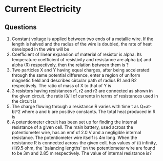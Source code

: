 # Current Electricity
## Questions
1. Constant voltage is applied between two ends of a metallic wire. If the length is halved and the radius of the wire is doubled, the rate of heat developed in the wire will be
2. Coefficient of linear expansion of material of resistor is alpha. Its temperature coefficient of resistivity and resistance are alpha (p) and alpha (R) respectively, then the relation between them is ?
3. Two particles X and Y having equal charges, after being accelerated through the same potential difference, enter a region of uniform magnetic field and describes circular path of radius R1 and R2 respectively. The ratio of mass of X to that of Y is
4. 3 resistors having resistances r1, r2 and r3 are connected as shown in the given circuit. the ratio i3/il of currents in terms of resistances used in the circuit is
5. The charge flowing through a resistance R varies with time t as Q=at-bt^2 where a and b are positive constants. The total heat produced in R is
6. A potentiometer circuit has been set up for finding the internal resistance of a given cell. The main battery, used across the potentiometer wire, has an emf of 2.0 V and a negligible internal resistance. The potentiometer wire itself is 4m long. When the resistance R is connected across the given cell, has values of (i) infinity, (ii)9.5 ohm, the 'balancing lengths' on the potentiometer wire are found to be 3m and 2.85 m respectively. The value of internal resistance is?
